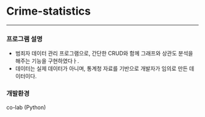 # Crime-statistics
<hr>

### 프로그램 설명
- 범죄자 데이터 관리 프로그램으로, 간단한 CRUD와 함께 그래프와 상관도 분석을 해주는 기능을 구현하였다ㅏ.
- 데이터는 실제 데이터가 아니며, 통계청 자료를 기반으로 개발자가 임의로 만든 데이터이다.

### 개발환경
co-lab (Python)


